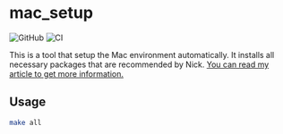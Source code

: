 # mac_setup

![GitHub](https://img.shields.io/github/license/nick10811/mac_setup)
![CI](https://img.shields.io/github/actions/workflow/status/nick10811/mac-setup/verify.yaml)


This is a tool that setup the Mac environment automatically. It installs all necessary packages that are recommended by Nick. [You can read my article to get more information.](https://nick10811.github.io/2019/09/25/my-mac-environment/)

## Usage

```bash
make all
```